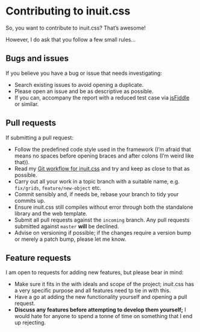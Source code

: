 # Contributing to inuit.css

So, you want to contribute to inuit.css? That’s awesome!

However, I do ask that you follow a few small rules…

## Bugs and issues

If you believe you have a bug or issue that needs investigating:

* Search existing issues to avoid opening a duplicate.
* Please open an issue and be as descriptive as possible.
* If you can, accompany the report with a reduced test case via
  [jsFiddle](http://jsfiddle.net/) or similar.

## Pull requests

If submitting a pull request:

* Follow the predefined code style used in the framework (I’m afraid that means
  no spaces before opening braces and after colons (I’m weird like that)).
* Read my [Git workflow for inuit.css](http://csswizardry.com/2012/12/my-git-workflow-for-inuit-css/)
  and try and keep as close to that as possible.
* Carry out all your work in a topic branch with a suitable name, e.g.
  `fix/grids`, `feature/new-object` etc.
* Commit sensibly and, if needs be, rebase your branch to tidy your commits up.
* Ensure inuit.css still compiles without error through both the standalone
  library and the web template.
* Submit all pull requests against the `incoming` branch. Any pull requests
  submitted against `master` **will** be declined.
* Advise on versioning if possible; if the changes require a version bump or
  merely a patch bump, please let me know.

## Feature requests

I am open to requests for adding new features, but please bear in mind:

* Make sure it fits in the with ideals and scope of the project; inuit.css has a
  very specific purpose and all features need tp tie in with this.
* Have a go at adding the new functionality yourself and opening a pull request.
* **Discuss any features before attempting to develop them yourself;** I would
  hate for anyone to spend a tonne of time on something that I end up rejecting.
